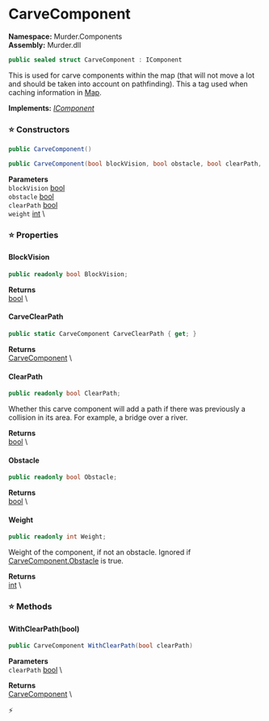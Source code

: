 # CarveComponent

**Namespace:** Murder.Components \
**Assembly:** Murder.dll

```csharp
public sealed struct CarveComponent : IComponent
```

This is used for carve components within the map (that will not move a lot and 
            should be taken into account on pathfinding).
            This a tag used when caching information in [Map](../..//Murder/Core/Map.html).

**Implements:** _[IComponent](../..//Bang/Components/IComponent.html)_

### ⭐ Constructors
```csharp
public CarveComponent()
```

```csharp
public CarveComponent(bool blockVision, bool obstacle, bool clearPath, int weight)
```

**Parameters** \
`blockVision` [bool](https://learn.microsoft.com/en-us/dotnet/api/System.Boolean?view=net-7.0) \
`obstacle` [bool](https://learn.microsoft.com/en-us/dotnet/api/System.Boolean?view=net-7.0) \
`clearPath` [bool](https://learn.microsoft.com/en-us/dotnet/api/System.Boolean?view=net-7.0) \
`weight` [int](https://learn.microsoft.com/en-us/dotnet/api/System.Int32?view=net-7.0) \

### ⭐ Properties
#### BlockVision
```csharp
public readonly bool BlockVision;
```

**Returns** \
[bool](https://learn.microsoft.com/en-us/dotnet/api/System.Boolean?view=net-7.0) \
#### CarveClearPath
```csharp
public static CarveComponent CarveClearPath { get; }
```

**Returns** \
[CarveComponent](../..//Murder/Components/CarveComponent.html) \
#### ClearPath
```csharp
public readonly bool ClearPath;
```

Whether this carve component will add a path if there was previously a collision in its area.
            For example, a bridge over a river.

**Returns** \
[bool](https://learn.microsoft.com/en-us/dotnet/api/System.Boolean?view=net-7.0) \
#### Obstacle
```csharp
public readonly bool Obstacle;
```

**Returns** \
[bool](https://learn.microsoft.com/en-us/dotnet/api/System.Boolean?view=net-7.0) \
#### Weight
```csharp
public readonly int Weight;
```

Weight of the component, if not an obstacle.
            Ignored if [CarveComponent.Obstacle](../../Murder/Components/CarveComponent.html#Obstacle) is true.

**Returns** \
[int](https://learn.microsoft.com/en-us/dotnet/api/System.Int32?view=net-7.0) \
### ⭐ Methods
#### WithClearPath(bool)
```csharp
public CarveComponent WithClearPath(bool clearPath)
```

**Parameters** \
`clearPath` [bool](https://learn.microsoft.com/en-us/dotnet/api/System.Boolean?view=net-7.0) \

**Returns** \
[CarveComponent](../..//Murder/Components/CarveComponent.html) \



⚡